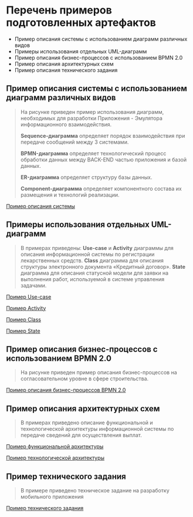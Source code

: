 # Перечень примеров подготовленных артефактов
- Пример описания системы с использованием диаграмм различных видов 
- Примеры использования отдельных UML-диаграмм 
- Пример описания бизнес-процессов с использованием BPMN 2.0 
- Пример описания архитектурных схем
- Пример описания технического задания
## Пример описания системы с использованием диаграмм различных видов 

> На рисунке приведен пример использования диаграмм, необходимых для разработки Приложения - Эмулятора информационного взаимодействия.
>
> __Sequence-диаграмма__ определяет порядок взаимодействия при передаче сообщений между 3 системами.
> 
> __BPMN-диаграмма__ определяет технологический процесс обработки данных между BACK-END частью приложения и базой данных.
>
> __ER-диаграмма__ определяет структуру базы данных.
> 
>__Component-диаграмма__ определяет компонентного состава их размещения и технологий реализации. 

[Пример описания системы](https://github.com/MikhailSel/task-example/blob/main/ER-diagram.jpg)

## Примеры использования отдельных UML-диаграмм 

> В примерах приведены: 
__Use-case__ и __Activity__ диаграммы для описания информационной системы по регистрации лекарственных средств. 
__Class__ диаграмма для описания структуры электронного документа «Кредитный договор». 
__State__ диаграмма для описания статусной модели для заявки на выполнения работ, используемой в системе управления задачами. 

[Пример Use-case](https://github.com/MikhailSel/task-example/blob/main/Use%20case%20diagram.jpg)  

[Пример Activity](https://github.com/MikhailSel/task-example/blob/main/Activity-diagram.jpg)  

[Пример Class](https://github.com/MikhailSel/task-example/blob/main/Class-diagram.jpg)  

[Пример State](https://github.com/MikhailSel/task-example/blob/main/State%20diagram.png)  


## Пример описания бизнес-процессов с использованием BPMN 2.0
> На рисунке приведен пример описания бизнес-процессов на согласовательном уровне в сфере строительства. 

[Пример описания бизнес-процессов BPMN 2.0](https://github.com/MikhailSel/task-example/blob/main/BPMN.%20%D0%A1%D1%82%D1%80%D0%BE%D0%B8%D1%82%D0%B5%D0%BB%D1%8C%D1%81%D1%82%D0%B2%D0%BE.pdf)

## Пример описания архитектурных схем
> В примерах приведено описание функциональной и технологической архитектуры информационной системы по передаче сведений для осуществления выплат. 

[Пример функциональной архитектуры](https://github.com/MikhailSel/task-example/blob/main/%D0%A4%D1%83%D0%BD%D0%BA%D1%86%D0%B8%D0%BE%D0%BD%D0%B0%D0%BB%D1%8C%D0%BD%D0%B0%D1%8F%20%D0%B0%D1%80%D1%85%D0%B8%D1%82%D0%B5%D0%BA%D1%82%D1%83%D1%80%D0%B0.png)  

[Пример технологической архитектуры](https://github.com/MikhailSel/task-example/blob/main/%D0%A2%D0%B5%D1%85%D0%BD%D0%BE%D0%BB%D0%BE%D0%B3%D0%B8%D1%87%D0%B5%D1%81%D0%BA%D0%B0%D1%8F%20%D0%B0%D1%80%D1%85%D0%B8%D1%82%D0%B5%D0%BA%D1%82%D1%83%D1%80%D0%B0.png)

## Пример технического задания

> В примере приведено техническое задание на разработку мобильного приложения
> 
[Пример технического задания](https://github.com/MikhailSel/task-example/blob/main/%D0%9F%D1%80%D0%B8%D0%BC%D0%B5%D1%80%20%D0%A2%D0%97.%20%D0%A1%D0%B5%D0%BB%D0%B8%D0%B2%D0%B5%D1%80%D1%81%D1%82%D0%BE%D0%B2%20%D0%9C%D0%B8%D1%85%D0%B0%D0%B8%D0%BB.docx)

